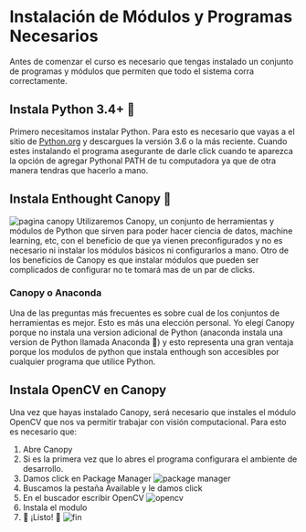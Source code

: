 # Instalación de Módulos y Programas Necesarios
Antes de comenzar el curso es necesario que tengas instalado un conjunto de programas y módulos que permiten que todo el sistema corra correctamente. 

## Instala Python 3.4+ :snake:
Primero necesitamos instalar Python. Para esto es necesario que vayas a el sitio de [Python.org](https://www.python.org/) y descargues la versión 3.6 o la más reciente. Cuando estes instalando el programa asegurante de darle click cuando te aparezca la opción de agregar Pythonal PATH de tu computadora ya que de otra manera tendras que hacerlo a mano.

## Instala Enthought Canopy :crystal_ball:
![pagina canopy](./imagenes/documentation/ins1.jpg)
Utilizaremos Canopy, un conjunto de herramientas y módulos de Python que sirven para poder hacer ciencia de datos, machine learning, etc, con el beneficio de que ya vienen preconfigurados y no es necesario ni instalar los módulos básicos ni configurarlos a mano. Otro de los beneficios de Canopy es que instalar módulos que pueden ser complicados de configurar no te tomará mas de un par de clicks. 

### Canopy o Anaconda
Una de las preguntas más frecuentes es sobre cual de los conjuntos de herramientas es mejor. Esto es más una elección personal. Yo elegí Canopy porque no instala una version adicional de Python (anaconda instala una version de Python llamada Anaconda :snake:) y esto representa una gran ventaja porque los modulos de python que instala enthough son accesibles por cualquier programa que utilice Python. 

## Instala OpenCV en Canopy
Una vez que hayas instalado Canopy, será necesario que instales el módulo OpenCV que nos va permitir trabajar con visión computacional. Para esto es necesario que: 
1. Abre Canopy
2. Si es la primera vez que lo abres el programa configurara el ambiente de desarrollo. 
3. Damos click en Package Manager
![package manager](./imagenes/documentation/ins3.jpg)
4. Buscamos la pestaña Available y le damos click
5. En el buscador escribir OpenCV 
![opencv](./imagenes/documentation/ins4.jpg)
6. Instala el modulo
7. :tada: ¡Listo! :tada: 
![fin](./imagenes/documentation/ins5.jpg)